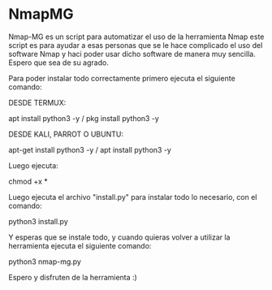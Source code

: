 # NmapMG

Nmap-MG es un script para automatizar el uso de la herramienta Nmap este script es para ayudar a esas personas que se le hace complicado el uso del software Nmap y haci poder usar dicho software de manera muy sencilla. Espero que sea de su agrado.

Para poder instalar todo correctamente primero ejecuta el siguiente comando:

DESDE TERMUX:

apt install python3 -y / pkg install python3 -y

DESDE KALI, PARROT O UBUNTU:

apt-get install python3 -y / apt install python3 -y

Luego ejecuta:

chmod +x *

Luego ejecuta el archivo "install.py" para instalar todo lo necesario, con el comando:

python3 install.py

Y esperas que se instale todo, y cuando quieras volver a utilizar la herramienta ejecuta el siguiente comando:

python3 nmap-mg.py

Espero y disfruten de la herramienta :)
